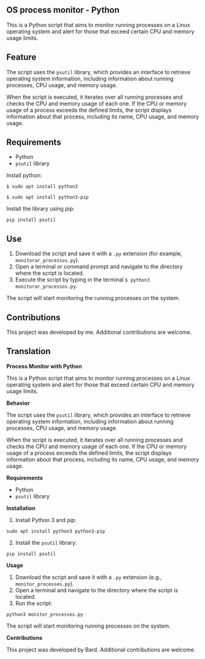## OS process monitor - Python

This is a Python script that aims to monitor running processes on a Linux operating system and alert for those that exceed certain CPU and memory usage limits.

## Feature

The script uses the `psutil` library, which provides an interface to retrieve operating system information, including information about running processes, CPU usage, and memory usage.

When the script is executed, it iterates over all running processes and checks the CPU and memory usage of each one. If the CPU or memory usage of a process exceeds the defined limits, the script displays information about that process, including its name, CPU usage, and memory usage.

## Requirements

- Python
- `psutil` library

Install python:

```
$ sudo apt install python3
```

```
$ sudo apt install python3-pip
```

Install the library using pip:

```
pip install psutil
```

## Use

1. Download the script and save it with a `.py` extension (for example, `monitorar_processos.py`).
2. Open a terminal or command prompt and navigate to the directory where the script is located.
3. Execute the script by typing in the terminal `$ python3 monitorar_processos.py`.

The script will start monitoring the running processes on the system.

## Contributions

This project was developed by me. Additional contributions are welcome.

## Translation

**Process Monitor with Python**

This is a Python script that aims to monitor running processes on a Linux operating system and alert for those that exceed certain CPU and memory usage limits.

**Behavior**

The script uses the `psutil` library, which provides an interface to retrieve operating system information, including information about running processes, CPU usage, and memory usage.

When the script is executed, it iterates over all running processes and checks the CPU and memory usage of each one. If the CPU or memory usage of a process exceeds the defined limits, the script displays information about that process, including its name, CPU usage, and memory usage.

**Requirements**

- Python
- `psutil` library

**Installation**

1. Install Python 3 and pip:

```
sudo apt install python3 python3-pip
```

2. Install the `psutil` library:

```
pip install psutil
```

**Usage**

1. Download the script and save it with a `.py` extension (e.g., `monitor_processes.py`).
2. Open a terminal and navigate to the directory where the script is located.
3. Run the script:

```
python3 monitor_processes.py
```

The script will start monitoring running processes on the system.

**Contributions**

This project was developed by Bard. Additional contributions are welcome.
